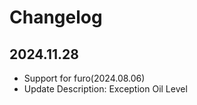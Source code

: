 # Changelog

## 2024.11.28

- Support for furo(2024.08.06)
- Update Description: Exception Oil Level

